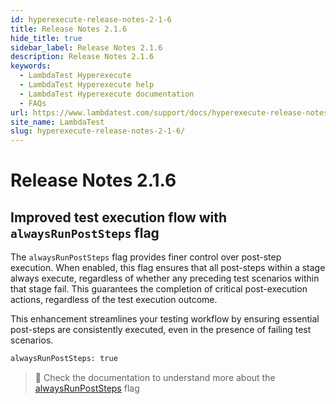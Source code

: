 ```yaml
---
id: hyperexecute-release-notes-2-1-6
title: Release Notes 2.1.6
hide_title: true
sidebar_label: Release Notes 2.1.6
description: Release Notes 2.1.6
keywords:
  - LambdaTest Hyperexecute
  - LambdaTest Hyperexecute help
  - LambdaTest Hyperexecute documentation
  - FAQs
url: https://www.lambdatest.com/support/docs/hyperexecute-release-notes-2-1-6/
site_name: LambdaTest
slug: hyperexecute-release-notes-2-1-6/
---
```


<script type="application/ld+json"
      dangerouslySetInnerHTML={{ __html: JSON.stringify({
       "@context": "https://schema.org",
        "@type": "BreadcrumbList",
        "itemListElement": [{
          "@type": "ListItem",
          "position": 1,
          "name": "Home",
          "item": "https://www.lambdatest.com"
        },{
          "@type": "ListItem",
          "position": 2,
          "name": "Support",
          "item": "https://www.lambdatest.com/support/docs/"
        },{
          "@type": "ListItem",
          "position": 3,
          "name": "Release Notes",
          "item": "https://www.lambdatest.com/support/docs/hyperexecute-release-notes-2-1-6/"
        }]
      })
    }}
></script>

# Release Notes 2.1.6

## Improved test execution flow with `alwaysRunPostSteps` flag

The `alwaysRunPostSteps` flag provides finer control over post-step execution. When enabled, this flag ensures that all post-steps within a stage always execute, regardless of whether any preceding test scenarios within that stage fail. This guarantees the completion of critical post-execution actions, regardless of the test execution outcome.

This enhancement streamlines your testing workflow by ensuring essential post-steps are consistently executed, even in the presence of failing test scenarios.

```bash
alwaysRunPostSteps: true
```

> 📕 Check the documentation to understand more about the [alwaysRunPostSteps](/support/docs/deep-dive-into-hyperexecute-yaml/#alwaysrunpoststeps) flag